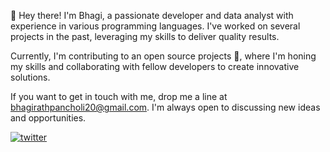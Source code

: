 👋 Hey there! I'm Bhagi, a passionate developer and data analyst with experience in various programming languages. I've worked on several projects in the past, leveraging my skills to deliver quality results.

Currently, I'm contributing to an open source projects 🌱, where I'm honing my skills and collaborating with fellow developers to create innovative solutions.

If you want to get in touch with me, drop me a line at bhagirathpancholi20@gmail.com. I'm always open to discussing new ideas and opportunities.

<!---
# Hi, 👋 I'm Bhagi! 
I ❤ Open Source---> 

<!---## 🚀 About Me
I'm a full stack developer and data analyst. --->


<!---## 🔗 Links 
[![portfolio](https://img.shields.io/badge/my_portfolio-000?style=for-the-badge&logo=ko-fi&logoColor=white)](https://katherineoelsner.com/)
[![linkedin](https://img.shields.io/badge/linkedin-0A66C2?style=for-the-badge&logo=linkedin&logoColor=white)](https://www.linkedin.com/)--->
[![twitter](https://img.shields.io/badge/twitter-1DA1F2?style=for-the-badge&logo=twitter&logoColor=white)](https://twitter.com/BhagiAi)


<!---## Other Common Github Profile Sections
👩‍💻 I'm currently working on...

🧠 I'm currently learning...

👯‍♀️ I'm looking to collaborate on...

🤔 I'm looking for help with...

💬 Ask me about...

📫 How to reach me...

😄 Pronouns...

⚡️ Fun fact... --->


<!--- ## 🛠 Skills
Javascript, HTML, CSS... --->




<!---

- 👀 Looking for Job in Data Field. 
- 🌱 I’m currently learning Model Development, Data Analytics.

bhagirath20/bhagirath20 is a ✨ special ✨ repository because its `README.md` (this file) appears on your GitHub profile.
You can click the Preview link to take a look at your changes.
--->
